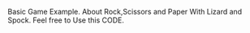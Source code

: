 Basic Game Example. About Rock,Scissors and Paper With Lizard and Spock.
Feel free to Use this CODE.
